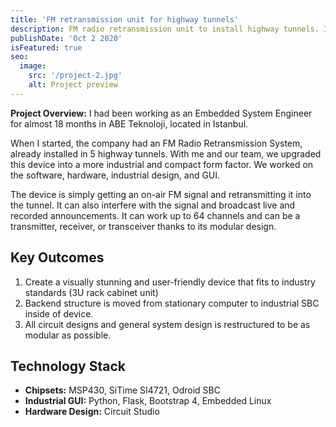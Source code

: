 ```yaml
---
title: 'FM retransmission unit for highway tunnels'
description: FM radio retransmission unit to install highway tunnels. It is using leaky feeder coaxial antenna, alread installed in tunnels for radio communication coverage. It is retransmission unit with live announcement capabilities.
publishDate: 'Oct 2 2020'
isFeatured: true
seo:
  image:
    src: '/project-2.jpg'
    alt: Project preview
---
```


**Project Overview:**
I had been working as an Embedded System Engineer for almost 18 months in ABE Teknoloji, located in Istanbul.

When I started, the company had an FM Radio Retransmission System, already installed in 5 highway tunnels. With me and our team, we upgraded this device into a more industrial and compact form factor. We worked on the software, hardware, industrial design, and GUI.

The device is simply getting an on-air FM signal and retransmitting it into the tunnel. It can also interfere with the signal and broadcast live and recorded announcements. It can work up to 64 channels and can be a transmitter, receiver, or transceiver thanks to its modular design.

## Key Outcomes

1. Create a visually stunning and user-friendly device that fits to industry standards (3U rack cabinet unit)
2. Backend structure is moved from stationary computer to industrial SBC inside of device.
3. All circuit designs and general system design is restructured to be as modular as possible.

## Technology Stack

- **Chipsets:** MSP430, SiTime SI4721, Odroid SBC
- **Industrial GUI:** Python, Flask, Bootstrap 4, Embedded Linux
- **Hardware Design:** Circuit Studio
